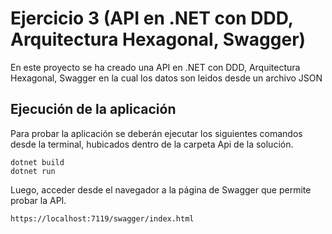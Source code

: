 # Ejercicio 3 (API en .NET con DDD, Arquitectura Hexagonal, Swagger)

En este proyecto se ha creado una API en .NET con DDD, Arquitectura Hexagonal, Swagger en la cual los datos son leidos desde un archivo JSON

## Ejecución de la aplicación

Para probar la aplicación se deberán ejecutar los siguientes comandos desde la terminal, hubicados dentro de la carpeta Api de la solución.

```
dotnet build
dotnet run
```

Luego, acceder desde el navegador a la página de Swagger que permite probar la API.
```
https://localhost:7119/swagger/index.html
```
